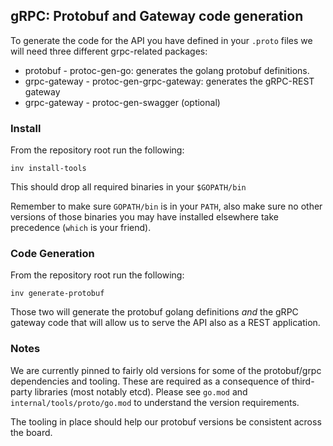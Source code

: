 ## gRPC: Protobuf and Gateway code generation 

To generate the code for the API you have defined in your `.proto`
files we will need three different grpc-related packages: 

- protobuf - protoc-gen-go: generates the golang protobuf definitions.
- grpc-gateway - protoc-gen-grpc-gateway: generates the gRPC-REST gateway  
- grpc-gateway - protoc-gen-swagger (optional)

### Install

From the repository root run the following:
```
inv install-tools
```
This should drop all required binaries in your `$GOPATH/bin`

Remember to make sure `GOPATH/bin` is in your `PATH`, also make
sure no other versions of those binaries you may have installed
elsewhere take precedence (`which` is your friend).

### Code Generation

From the repository root run the following:

```
inv generate-protobuf
```

Those two will generate the protobuf golang definitions _and_ the
gRPC gateway code that will allow us to serve the API also as a 
REST application.

### Notes

We are currently pinned to fairly old versions for some of the 
protobuf/grpc dependencies and tooling. These are required as a
consequence of third-party libraries (most notably etcd). Please
see `go.mod` and `internal/tools/proto/go.mod` to understand the
version requirements. 

The tooling in place should help our protobuf versions be consistent
across the board.
